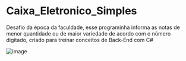 # Caixa_Eletronico_Simples
Desafio da época da faculdade, esse programinha informa as notas de menor quantidade ou de maior variedade de acordo com o número digitado, criado para treinar conceitos de Back-End com C#

![image](https://user-images.githubusercontent.com/42698693/131784011-6ebe0ea4-1e22-4069-b520-2541caf66516.png)



